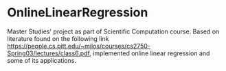 # OnlineLinearRegression
Master Studies' project as part of Scientific Computation course. Based on literature found on the following link https://people.cs.pitt.edu/~milos/courses/cs2750-Spring03/lectures/class6.pdf, implemented online linear regression and some of its applications.
